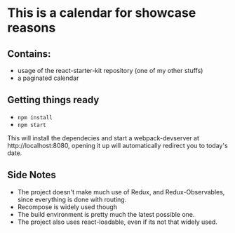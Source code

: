 # This is a calendar for showcase reasons

## Contains:
* usage of the react-starter-kit repository (one of my other stuffs)
* a paginated calendar

## Getting things ready
* ```npm install```
* ```npm start```

This will install the dependecies and start a webpack-devserver at http://localhost:8080, opening it up will automatically redirect you to today's date.

## Side Notes
* The project doesn't make much use of Redux, and Redux-Observables, since everything is done with routing.
* Recompose is widely used though
* The build environment is pretty much the latest possible one.
* The project also uses react-loadable, even if its not that widely used.
